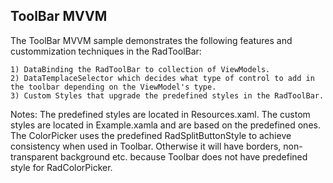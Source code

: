 ## ToolBar MVVM
The ToolBar MVVM sample demonstrates the following features and custommization techniques in the RadToolBar:
	
	1) DataBinding the RadToolBar to collection of ViewModels.
	2) DataTemplaceSelector which decides what type of control to add in the toolbar depending on the ViewModel's type.
	3) Custom Styles that upgrade the predefined styles in the RadToolBar.
	
Notes: The predefined styles are located in Resources.xaml. 
	   The custom styles are located in Example.xamla and are based on the predefined ones.
	   The ColorPicker uses the predefined RadSplitButtonStyle to achieve consistency when used in Toolbar. 
	   Otherwise it will have borders, non-transparent background etc. because Toolbar does not have predefined style for RadColorPicker.

[//]: <keywords: databinding, radcolorpicker, itemtemplateselector, datatemplateselector>